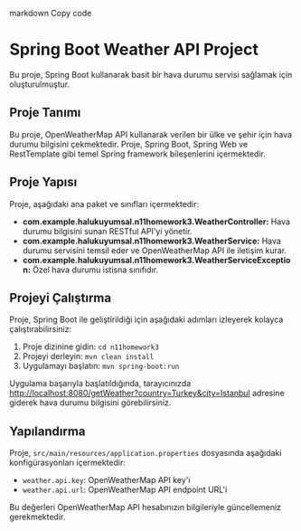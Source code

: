 


markdown
Copy code
# Spring Boot Weather API Project

Bu proje, Spring Boot kullanarak basit bir hava durumu servisi sağlamak için oluşturulmuştur.

## Proje Tanımı

Bu proje, OpenWeatherMap API kullanarak verilen bir ülke ve şehir için hava durumu bilgisini çekmektedir. Proje, Spring Boot, Spring Web ve RestTemplate gibi temel Spring framework bileşenlerini içermektedir.

## Proje Yapısı

Proje, aşağıdaki ana paket ve sınıfları içermektedir:

- **com.example.halukuyumsal.n11homework3.WeatherController:** Hava durumu bilgisini sunan RESTful API'yi yönetir.
- **com.example.halukuyumsal.n11homework3.WeatherService:** Hava durumu servisini temsil eder ve OpenWeatherMap API ile iletişim kurar.
- **com.example.halukuyumsal.n11homework3.WeatherServiceException:** Özel hava durumu istisna sınıfıdır.
  
## Projeyi Çalıştırma

Proje, Spring Boot ile geliştirildiği için aşağıdaki adımları izleyerek kolayca çalıştırabilirsiniz:

1. Proje dizinine gidin: `cd n11homework3`
2. Projeyi derleyin: `mvn clean install`
3. Uygulamayı başlatın: `mvn spring-boot:run`

Uygulama başarıyla başlatıldığında, tarayıcınızda [http://localhost:8080/getWeather?country=Turkey&city=Istanbul](http://localhost:8080/getWeather?country=Turkey&city=Istanbul) adresine giderek hava durumu bilgisini görebilirsiniz.

## Yapılandırma

Proje, `src/main/resources/application.properties` dosyasında aşağıdaki konfigürasyonları içermektedir:

- `weather.api.key`: OpenWeatherMap API key'i
- `weather.api.url`: OpenWeatherMap API endpoint URL'i

Bu değerleri OpenWeatherMap API hesabınızın bilgileriyle güncellemeniz gerekmektedir.

